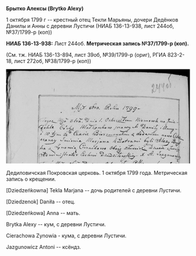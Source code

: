 **Брытко Алексы (Brytko Alexy)**

1 октября 1799 г -- крестный отец Текли Марьяны, дочери Дедёнков Данилы
и Анны с деревни Лустичи (НИАБ 136-13-938, лист 244об, №37/1799-р (коп))

**НИАБ 136-13-938:** Лист 244об. **Метрическая запись №37/1799-р
(коп).**

(См. тж. НИАБ 136-13-894, лист 39об, №39/1799-р (ориг), РГИА 823-2-18,
лист 272об, №38/1799-р (коп))

![](./media/8f61364b572ab92127af049d99ee39b8ccfe1243.png)

Дедиловичская Покровская церковь. 1 октября 1799 года. Метрическая
запись о крещении.

\[Dziedzeńkowna\] Tekla Marjana -- дочь родителей с деревни Лустичи.

\[Dziedzenok\] Daniła -- отец.

\[Dziedzeńkowa\] Anna -- мать.

Brytka Alexy -- кум, с деревни Лустичи.

Cierachowa Zynowia - кума, с деревни Лустичи.

Jazgunowicz Antoni -- ксёндз.
